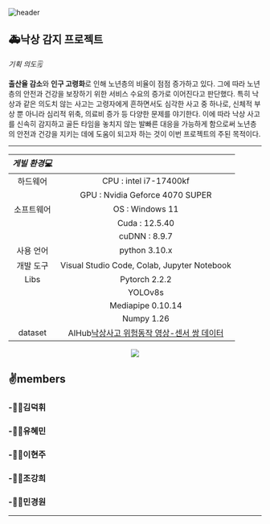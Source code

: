 ![header](https://capsule-render.vercel.app/api?type=waving&color=auto&height=300&section=header&text=Fall_project%20&fontSize=90)

## **🚑낙상 감지 프로젝트**

*기획 의도🗒️*

  **출산율 감소**와 **인구 고령화**로 인해 노년층의 비율이 점점 증가하고 있다. 그에 따라 노년층의 안전과 건강을 보장하기 위한 서비스 수요의 증가로 이어진다고 판단했다. 특히 낙상과 같은 의도치 않는 사고는 고령자에게 흔하면서도 심각한 사고 중 하나로, 신체적 부상 뿐 아니라 심리적 위축, 의료비 증가 등 다양한 문제를 야기한다. 이에 따라 낙상 사고를 신속히 감지하고 골든 타임을 놓치지 않는 발빠른 대응을 가능하게 함으로써 노년층의 안전과 건강을 지키는 데에 도움이 되고자 하는 것이 이번 프로젝트의 주된 목적이다.

--------------------------  
<div align="center">
 
| *게빌 환경💻*   |                                   |
|:-------------:|:---------------------------------:|
| 하드웨어      | CPU : intel i7-17400kf           |
|               | GPU : Nvidia Geforce 4070 SUPER   |
| 소프트웨어     | OS : Windows 11                   |
|               | Cuda : 12.5.40                    |
|               | cuDNN : 8.9.7                     |
| 사용 언어     | python 3.10.x                     |
| 개발 도구     | Visual Studio Code, Colab, Jupyter Notebook |
| Libs          | Pytorch 2.2.2                     |
|               | YOLOv8s                           |
|               | Mediapipe 0.10.14                 |
|               | Numpy 1.26                        |
|dataset        |AIHub[낙상사고 위험동작 영상-센서 쌍 데이터](https://www.aihub.or.kr/aihubdata/data/view.do?currMenu=115&topMenu=100&aihubDataSe=data&dataSetSn=71641)|
</div>

<p align="center">
<img src="https://github.com/user-attachments/assets/35a9b933-7fbc-4c8c-8752-f5ccf089d244">
</p>



## ✌️members
### -🙋‍♂️김덕휘

### -🙋‍♀️유혜민

### -👩‍💻이현주

### -👨‍💻조강희

### -🧑‍💻민경원

******
